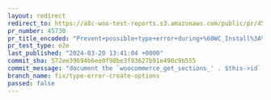```yaml
---
layout: redirect
redirect_to: https://a8c-woo-test-reports.s3.amazonaws.com/public/pr/45730/e2e/index.html
pr_number: 45730
pr_title_encoded: "Prevent+possible+type+error+during+%60WC_Install%3A%3Acreate_options%28%29%60"
pr_test_type: e2e
last_published: "2024-03-20 13:41:04 +0000"
commit_sha: 572ee39694b6ee0f98be3f93627b91e490c9b555
commit_message: "document the `woocommerce_get_sections_' . $this->id` filter"
branch_name: fix/type-error-create-options
passed: false
---
```

